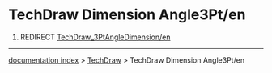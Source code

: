 # TechDraw Dimension Angle3Pt/en
1.  REDIRECT [TechDraw\_3PtAngleDimension/en](TechDraw_3PtAngleDimension/en.md)

---
[documentation index](../README.md) > [TechDraw](TechDraw_Workbench.md) > TechDraw Dimension Angle3Pt/en
